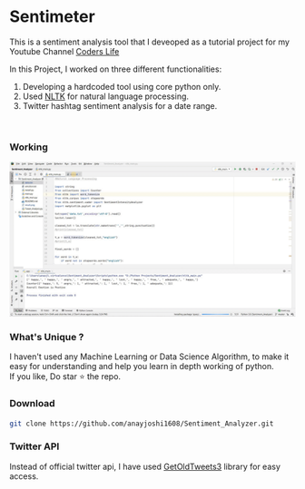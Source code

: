 # Sentimeter

This is a sentiment analysis tool that I deveoped as a tutorial project for my Youtube Channel [Coders Life](https://www.youtube.com/playlist?list=PLbtCgUYcYmQ146dR_gVVtHdob0cDPoz7N)
<br>

In this Project, I worked on three different functionalities:
<br>
1. Developing a hardcoded tool using core python only.
2. Used [NLTK](https://www.nltk.org/) for natural language processing.
3. Twitter hashtag sentiment analysis for a date range.
<br>
   
### Working 

![](NLTK-Sentiment.gif)
   
### What's Unique ?
   
I haven't used any Machine Learning or Data Science Algorithm, to make it easy for understanding and help you learn in depth working of python. 
<br>
If you like,  Do star ⭐ the repo.

### Download

```bash
git clone https://github.com/anayjoshi1608/Sentiment_Analyzer.git
```
### Twitter API

Instead of official twitter api, I have used [GetOldTweets3](https://pypi.org/project/GetOldTweets3/) library for easy access.